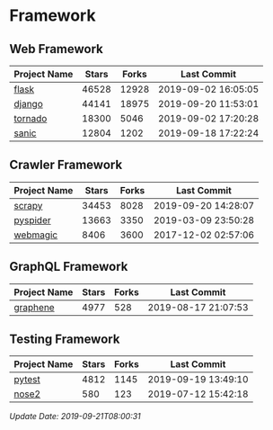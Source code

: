 # Framework

## Web Framework

| Project Name | Stars | Forks | Last Commit |
| ------------ | ----- | ----- | ----------- |
| [flask](https://github.com/pallets/flask) | 46528 | 12928 | 2019-09-02 16:05:05 |
| [django](https://github.com/django/django) | 44141 | 18975 | 2019-09-20 11:53:01 |
| [tornado](https://github.com/tornadoweb/tornado) | 18300 | 5046 | 2019-09-02 17:20:28 |
| [sanic](https://github.com/huge-success/sanic) | 12804 | 1202 | 2019-09-18 17:22:24 |

## Crawler Framework

| Project Name | Stars | Forks | Last Commit |
| ------------ | ----- | ----- | ----------- |
| [scrapy](https://github.com/scrapy/scrapy) | 34453 | 8028 | 2019-09-20 14:28:07 |
| [pyspider](https://github.com/binux/pyspider) | 13663 | 3350 | 2019-03-09 23:50:28 |
| [webmagic](https://github.com/code4craft/webmagic) | 8406 | 3600 | 2017-12-02 02:57:06 |

## GraphQL Framework

| Project Name | Stars | Forks | Last Commit |
| ------------ | ----- | ----- | ----------- |
| [graphene](https://github.com/graphql-python/graphene) | 4977 | 528 | 2019-08-17 21:07:53 |

## Testing Framework

| Project Name | Stars | Forks | Last Commit |
| ------------ | ----- | ----- | ----------- |
| [pytest](https://github.com/pytest-dev/pytest) | 4812 | 1145 | 2019-09-19 13:49:10 |
| [nose2](https://github.com/nose-devs/nose2) | 580 | 123 | 2019-07-12 15:42:18 |

*Update Date: 2019-09-21T08:00:31*